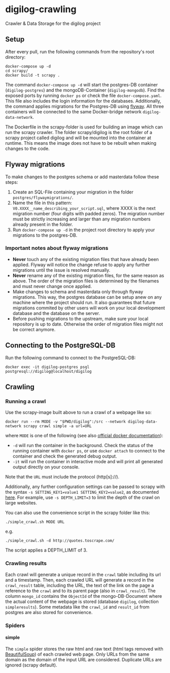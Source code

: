 # digilog-crawling
Crawler &amp; Data Storage for the digilog project

## Setup
After every pull, run the following commands from the repository's root directory:
```
docker-compose up -d
cd scrapy/
docker build -t scrapy .
```
The command `docker-compose up -d` will start the postgres-DB container (`digilog-postgres`) and the mongoDB-Container (`digilog-mongodb`). Find the exposed ports by running `docker ps` or check the file `docker-compose.yaml`. This file also includes the login information for the databases.
Additionally, the command applies migrations for the Postgres-DB using [flyway](https://github.com/flyway/flyway-docker).
All three containers will be connected to the same Docker-bridge network `digilog-data-network`.

The Dockerfile in the scrapy-folder is used for building an image which can run the scrapy crawler. The folder scrapy/digilog is the root folder of a scrapy project called digilog and will be mounted into the container at runtime. This means the image does not have to be rebuilt when making changes to the code.

## Flyway migrations
To make changes to the postgres schema or add masterdata follow these steps:
1. Create an SQL-File containing your migration in the folder `postgres/flywaymigrations/`.
2. Name the file in this pattern: `V0.XXXX__name_describing_your_script.sql`, where XXXX is the next migration number (four digits with padded zeros). The migration number must be strictly increasing and larger than any migration numbers already present in the folder.
3. Run `docker-compose up -d` in the project root directory to apply your migrations to the postgres-DB.

### Important notes about flyway migrations
* **Never** touch any of the existing migration files that have already been applied. Flyway will notice the change refuse to apply any further migrations until the issue is resolved manually.
* **Never** rename any of the existing migration files, for the same reason as above. The order of the migration files is determined by the filenames and must never change once applied.
* Make changes to schema and masterdata only through flyway migrations. This way, the postgres database can be setup anew on any machine where the project should run. It also guarantees that future migrations commited by other users will work on your local development database and the database on the server.
* Before pushing migrations to the upstream, make sure your local repository is up to date. Otherwise the order of migration files might not be correct anymore.

## Connecting to the PostgreSQL-DB

Run the following command to connect to the PostgreSQL-DB:
```
docker exec -it digilog-postgres psql postgresql://digilog@localhost/digilog
```

## Crawling
### Running a crawl
Use the scrapy-image built above to run a crawl of a webpage like so:
```
docker run --rm MODE -v "$PWD/digilog":/src --network digilog-data-network scrapy crawl simple -a url=URL
```
where `MODE` is one of the following (see also [official docker documentation](https://docs.docker.com/engine/reference/run/)):
* `-d` will run the container in the background. Check the status of the running container with `docker ps`, or use `docker attach` to connect to the container and check the generated debug output.
* `-it` will run the container in interactive mode and will print all generated output directly on your console.

Note that the `URL` must include the protocol (http[s]://).

Additionally, any further configuration settings can be passed to scrapy with the syntax `-s SETTING_KEY1=value1 SETTING_KEY2=value2`, as documented [here](https://docs.scrapy.org/en/latest/topics/settings.html).
For example, use `-s DEPTH_LIMIT=3` to limit the depth of the crawl on large websites.

You can also use the convenience script in the scrapy folder like this:
```
./simple_crawl.sh MODE URL
```
e.g.
```
./simple_crawl.sh -d http://quotes.toscrape.com/
```
The script applies a DEPTH_LIMIT of 3.
### Crawling results
Each crawl will generate a unique record in the `crawl` table including its url and a timestamp. Then, each crawled URL will generate a record in the `crawl_result` table, including the URL, the text of the link on the page a reference to the `crawl` and to its parent page (also in `crawl_result`). The column `mongo_id` contains the `ObjectId` of the mongo-DB-Document where the actual content of the webpage is stored (database `digilog`, collection `simpleresults`). Some metadata like the `crawl_id` and `result_id` from postgres are also stored for convenience.

### Spiders
#### simple
The `simple` spider stores the raw html and raw text (html tags removed with [BeautifulSoup](https://beautiful-soup-4.readthedocs.io/en/latest/)) of each crawled web page. Only URLs from the same domain as the domain of the input URL are considered. Duplicate URLs are ignored (scrapy default).

